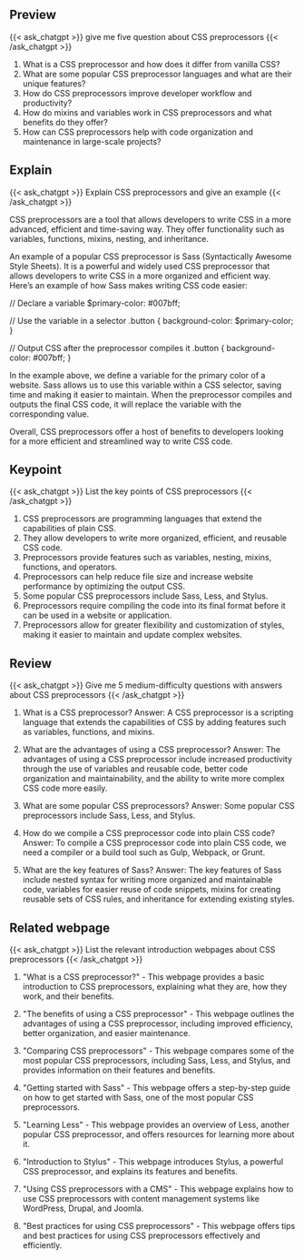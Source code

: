 ## Preview
{{< ask_chatgpt >}}
give me five question about CSS preprocessors
{{< /ask_chatgpt >}}



1. What is a CSS preprocessor and how does it differ from vanilla CSS?
2. What are some popular CSS preprocessor languages and what are their unique features?
3. How do CSS preprocessors improve developer workflow and productivity?
4. How do mixins and variables work in CSS preprocessors and what benefits do they offer?
5. How can CSS preprocessors help with code organization and maintenance in large-scale projects?   

## Explain
{{< ask_chatgpt >}}
Explain CSS preprocessors and give an example
{{< /ask_chatgpt >}}



CSS preprocessors are a tool that allows developers to write CSS in a more advanced, efficient and time-saving way. They offer functionality such as variables, functions, mixins, nesting, and inheritance.

An example of a popular CSS preprocessor is Sass (Syntactically Awesome Style Sheets). It is a powerful and widely used CSS preprocessor that allows developers to write CSS in a more organized and efficient way. Here’s an example of how Sass makes writing CSS code easier:

// Declare a variable
$primary-color: #007bff;

// Use the variable in a selector
.button {
  background-color: $primary-color;
}

// Output CSS after the preprocessor compiles it
.button {
  background-color: #007bff;
}

In the example above, we define a variable for the primary color of a website. Sass allows us to use this variable within a CSS selector, saving time and making it easier to maintain. When the preprocessor compiles and outputs the final CSS code, it will replace the variable with the corresponding value.

Overall, CSS preprocessors offer a host of benefits to developers looking for a more efficient and streamlined way to write CSS code.   

## Keypoint
{{< ask_chatgpt >}}
List the key points of CSS preprocessors
{{< /ask_chatgpt >}}



1. CSS preprocessors are programming languages that extend the capabilities of plain CSS.
2. They allow developers to write more organized, efficient, and reusable CSS code.
3. Preprocessors provide features such as variables, nesting, mixins, functions, and operators.
4. Preprocessors can help reduce file size and increase website performance by optimizing the output CSS.
5. Some popular CSS preprocessors include Sass, Less, and Stylus.
6. Preprocessors require compiling the code into its final format before it can be used in a website or application.
7. Preprocessors allow for greater flexibility and customization of styles, making it easier to maintain and update complex websites.   

## Review
{{< ask_chatgpt >}}
Give me 5 medium-difficulty questions with answers about CSS preprocessors
{{< /ask_chatgpt >}}



1. What is a CSS preprocessor?
Answer: A CSS preprocessor is a scripting language that extends the capabilities of CSS by adding features such as variables, functions, and mixins.

2. What are the advantages of using a CSS preprocessor?
Answer: The advantages of using a CSS preprocessor include increased productivity through the use of variables and reusable code, better code organization and maintainability, and the ability to write more complex CSS code more easily.

3. What are some popular CSS preprocessors?
Answer: Some popular CSS preprocessors include Sass, Less, and Stylus.

4. How do we compile a CSS preprocessor code into plain CSS code?
Answer: To compile a CSS preprocessor code into plain CSS code, we need a compiler or a build tool such as Gulp, Webpack, or Grunt.

5. What are the key features of Sass?
Answer: The key features of Sass include nested syntax for writing more organized and maintainable code, variables for easier reuse of code snippets, mixins for creating reusable sets of CSS rules, and inheritance for extending existing styles.   

## Related webpage
{{< ask_chatgpt >}}
List the relevant introduction webpages about CSS preprocessors
{{< /ask_chatgpt >}}



1. "What is a CSS preprocessor?" - This webpage provides a basic introduction to CSS preprocessors, explaining what they are, how they work, and their benefits.

2. "The benefits of using a CSS preprocessor" - This webpage outlines the advantages of using a CSS preprocessor, including improved efficiency, better organization, and easier maintenance.

3. "Comparing CSS preprocessors" - This webpage compares some of the most popular CSS preprocessors, including Sass, Less, and Stylus, and provides information on their features and benefits.

4. "Getting started with Sass" - This webpage offers a step-by-step guide on how to get started with Sass, one of the most popular CSS preprocessors.

5. "Learning Less" - This webpage provides an overview of Less, another popular CSS preprocessor, and offers resources for learning more about it.

6. "Introduction to Stylus" - This webpage introduces Stylus, a powerful CSS preprocessor, and explains its features and benefits.

7. "Using CSS preprocessors with a CMS" - This webpage explains how to use CSS preprocessors with content management systems like WordPress, Drupal, and Joomla.

8. "Best practices for using CSS preprocessors" - This webpage offers tips and best practices for using CSS preprocessors effectively and efficiently.   

